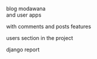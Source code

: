 blog modawana  
and user apps  



with comments and posts features  

users section in the project 


django report 